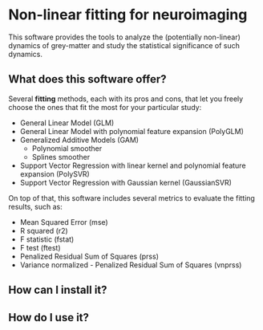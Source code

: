 # Non-linear fitting for neuroimaging

This software provides the tools to analyze the (potentially non-linear)
dynamics of grey-matter and study the
statistical significance of such dynamics.

## What does this software offer?

Several **fitting** methods, each with its pros and cons, that
let you freely choose the ones that fit the most for your
particular study:

- General Linear Model (GLM)
- General Linear Model with polynomial feature expansion (PolyGLM)
- Generalized Additive Models (GAM)
    - Polynomial smoother
    - Splines smoother
- Support Vector Regression with linear kernel and polynomial feature expansion (PolySVR)
- Support Vector Regression with Gaussian kernel (GaussianSVR)

On top of that, this software includes several metrics to
evaluate the fitting results, such as:

- Mean Squared Error (mse)
- R squared (r2)
- F statistic (fstat)
- F test (ftest)
- Penalized Residual Sum of Squares (prss)
- Variance normalized - Penalized Residual Sum of Squares (vnprss)

## How can I install it?


## How do I use it?

